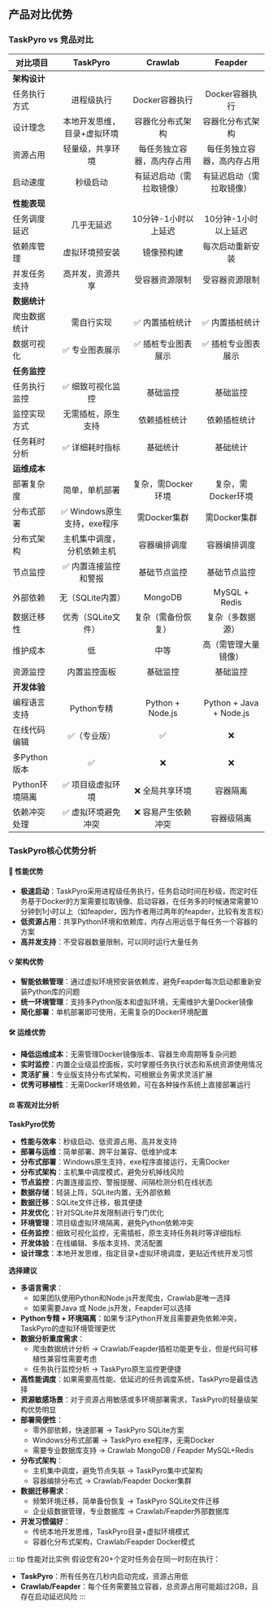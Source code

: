 ## 产品对比优势

### TaskPyro vs 竞品对比

| 对比项目 | TaskPyro | Crawlab | Feapder |
| --- | :---: | :---: | :---: |
| **架构设计** | | | |
| 任务执行方式 | 进程级执行 | Docker容器执行 | Docker容器执行 |
| 设计理念 | 本地开发思维，目录+虚拟环境 | 容器化分布式架构 | 容器化分布式架构 |
| 资源占用 | 轻量级，共享环境 | 每任务独立容器，高内存占用 | 每任务独立容器，高内存占用 |
| 启动速度 | 秒级启动 | 有延迟启动（需拉取镜像） | 有延迟启动（需拉取镜像） |
| **性能表现** | | | |
| 任务调度延迟 | 几乎无延迟 | 10分钟-1小时以上延迟 | 10分钟-1小时以上延迟 |
| 依赖库管理 | 虚拟环境预安装 | 镜像预构建 | 每次启动重新安装 |
| 并发任务支持 | 高并发，资源共享 | 受容器资源限制 | 受容器资源限制 |
| **数据统计** | | | |
| 爬虫数据统计 | 需自行实现 | ✅ 内置插桩统计 | ✅ 内置插桩统计 |
| 数据可视化 | ✅ 专业图表展示 | ✅ 插桩专业图表展示 | ✅ 插桩专业图表展示 |
| **任务监控** | | | |
| 任务执行监控 | ✅ 细致可视化监控 | 基础监控 | 基础监控 |
| 监控实现方式 | 无需插桩，原生支持 | 依赖插桩统计 | 依赖插桩统计 |
| 任务耗时分析 | ✅ 详细耗时指标 | 基础统计 | 基础统计 |
| **运维成本** | | | |
| 部署复杂度 | 简单，单机部署 | 复杂，需Docker环境 | 复杂，需Docker环境 |
| 分布式部署 | ✅ Windows原生支持，exe程序 | 需Docker集群 | 需Docker集群 |
| 分布式架构 | 主机集中调度，分机依赖主机 | 容器编排调度 | 容器编排调度 |
| 节点监控 | ✅ 内置连接监控和警报 | 基础节点监控 | 基础节点监控 |
| 外部依赖 | 无（SQLite内置） | MongoDB | MySQL + Redis |
| 数据迁移性 | 优秀（SQLite文件） | 复杂（需备份恢复） | 复杂（多数据源） |
| 维护成本 | 低 | 中等 | 高（需管理大量镜像） |
| 资源监控 | 内置监控面板 | 基础监控 | 基础监控 |
| **开发体验** | | | |
| 编程语言支持 | Python专精 | Python + Node.js | Python + Java + Node.js |
| 在线代码编辑 | ✅（专业版） | ✅ | ❌ |
| 多Python版本 | ✅ | ❌ | ❌ |
| Python环境隔离 | ✅ 项目级虚拟环境 | ❌ 全局共享环境 | 容器隔离 |
| 依赖冲突处理 | ✅ 虚拟环境避免冲突 | ❌ 容易产生依赖冲突 | 容器级隔离 |

### TaskPyro核心优势分析

#### 🚀 性能优势
- **极速启动**：TaskPyro采用进程级任务执行，任务启动时间在秒级，而定时任务基于Docker的方案需要拉取镜像、启动容器，在任务多的时候通常需要10分钟到1小时以上（如feapder，因为作者用过两年的feapder，比较有发言权）
- **低资源占用**：共享Python环境和依赖库，内存占用远低于每任务一个容器的方案
- **高并发支持**：不受容器数量限制，可以同时运行大量任务

#### 💡 架构优势
- **智能依赖管理**：通过虚拟环境预安装依赖库，避免Feapder每次启动都重新安装Python库的问题
- **统一环境管理**：支持多Python版本和虚拟环境，无需维护大量Docker镜像
- **简化部署**：单机部署即可使用，无需复杂的Docker环境配置

#### 🛠️ 运维优势
- **降低运维成本**：无需管理Docker镜像版本、容器生命周期等复杂问题
- **实时监控**：内置企业级监控面板，实时掌握任务执行状态和系统资源使用情况
- **灵活扩展**：专业版支持分布式架构，可根据业务需求灵活扩展
- **优秀可移植性**：无需Docker环境依赖，可在各种操作系统上直接部署运行

#### ⚖️ 客观对比分析

**TaskPyro优势**
- **性能与效率**：秒级启动、低资源占用、高并发支持
- **部署与运维**：简单部署、跨平台兼容、低维护成本
- **分布式部署**：Windows原生支持，exe程序直接运行，无需Docker
- **分布式架构**：主机集中调度模式，避免分机掉线风险
- **节点监控**：内置连接监控、警报提醒、间隔检测分机在线状态
- **数据存储**：轻装上阵，SQLite内置，无外部依赖
- **数据迁移**：SQLite文件迁移，极其便捷
- **并发优化**：针对SQLite并发限制进行专门优化
- **环境管理**：项目级虚拟环境隔离，避免Python依赖冲突
- **任务监控**：细致可视化监控，无需插桩，原生支持任务耗时等详细指标
- **开发体验**：在线编辑、多版本支持、灵活配置
- **设计理念**：本地开发思维，指定目录+虚拟环境调度，更贴近传统开发习惯

**选择建议**
- **多语言需求**：
  - 如果团队使用Python和Node.js开发爬虫，Crawlab是唯一选择
  - 如果需要Java 或 Node.js开发，Feapder可以选择
- **Python专精 + 环境隔离**：如果专注Python开发且需要避免依赖冲突，TaskPyro的虚拟环境管理更优
- **数据分析重度需求**：
  - 爬虫数据统计分析 → Crawlab/Feapder插桩功能更专业，但是代码可移植性兼容性需要考虑
  - 任务执行监控分析 → TaskPyro原生监控更便捷
- **高性能调度**：如果需要高性能、低延迟的任务调度系统，TaskPyro是最佳选择
- **资源敏感场景**：对于资源占用敏感或多环境部署需求，TaskPyro的轻量级架构优势明显
- **部署简便性**：
  - 零外部依赖，快速部署 → TaskPyro SQLite方案
  - Windows分布式部署 → TaskPyro exe程序，无需Docker
  - 需要专业数据库支持 → Crawlab MongoDB / Feapder MySQL+Redis
- **分布式架构**：
  - 主机集中调度，避免节点失联 → TaskPyro集中式架构
  - 容器编排分布式 → Crawlab/Feapder Docker集群
- **数据迁移需求**：
  - 频繁环境迁移，简单备份恢复 → TaskPyro SQLite文件迁移
  - 企业级数据管理，专业数据库 → Crawlab/Feapder外部数据库
- **开发习惯偏好**：
  - 传统本地开发思维，TaskPyro目录+虚拟环境模式
  - 容器化分布式架构，Crawlab/Feapder Docker模式

::: tip 性能对比实例
假设您有20+个定时任务会在同一时刻在执行：
- **TaskPyro**：所有任务在几秒内启动完成，资源占用低
- **Crawlab/Feapder**：每个任务需要独立容器，总资源占用可能超过2GB，且存在启动延迟风险
:::